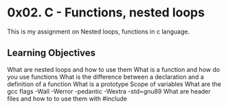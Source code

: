<h1>0x02. C - Functions, nested loops</h1>
This is my assignment on Nested loops, functions in c language.

<h2> Learning Objectives</h2>
What are nested loops and how to use them
What is a function and how do you use functions
What is the difference between a declaration and a definition of a function
What is a prototype
Scope of variables
What are the gcc flags -Wall -Werror -pedantic -Wextra -std=gnu89
What are header files and how to to use them with #include